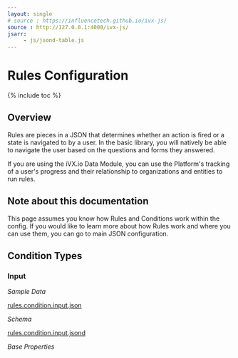 ```yaml
---
layout: single
# source : https://influencetech.github.io/ivx-js/
source : http://127.0.0.1:4000/ivx-js/
jsarr:
     - js/jsond-table.js
---
```


<style>
         /* Tooltip container */
.tooltip {
    position: relative;
    display: inline-block;
}

/* Tooltip text */
.tooltip .tooltiptext {
    visibility: hidden;
    width:200px;
    padding: 5px 5px;
    border-radius: 6px;
    border:solid 2px rgba(0,0,0,0.7);
    background-color:white;

    /* Position the tooltip text */
    position: absolute;
    z-index: 1;
    bottom: 125%;
    left: 50%;
    margin-left: -100px;

    /* Fade in tooltip */
    opacity: 0;
    transition: opacity 0.5s;
}

/* Tooltip arrow */
.tooltip .tooltiptext::after {
    content: "";
    position: absolute;
    top: 100%;
    left: 50%;
    margin-left: -9px;
    border-width: 9px;
    border-style: solid;
    border-color: #555 transparent transparent transparent;
}

.tooltip-header{
    
    border-bottom:solid 1px;
    text-align:center;
}

.addional-info-label{
    display:block;
    width:100%;
    font-weight:bold;

    
}
.tooltip-content{
    display:block;
    width:100%;
    padding:3px 10px;
}
/* Show the tooltip text when you mouse over the tooltip container */
.tooltip:hover .tooltiptext {
    visibility: visible;
    opacity: 1;
}
</style>

# Rules Configuration

{% include toc %}

## Overview

Rules are pieces in a JSON that determines whether an action is fired or a state is navigated to by a user.
In the basic library, you will natively be able to navigate the user based on the questions and forms they answered. 

If you are using the iVX.io Data Module, you can use the Platform's tracking of a user's progress and their relationship to organizations and 
entities to run rules. 

## Note about this documentation

This page assumes you know how Rules and Conditions work within the config. If you would like to learn more about how Rules work and where 
you can use them, you can go to main JSON configuration. 


## Condition Types

### Input

_Sample Data_

[rules.condition.input.json]({{page.source}}developer/sample-JSON/rules.conditions.input.json.json)

_Schema_

[rules.condition.input.jsond]({{page.source}}developer/schemas/rules.conditions.input.jsond)

_Base Properties_

<div id="input-condition-schema" class="json-schema-table-container" data-json-src="{{page.source}}developer/schemas/rules.conditions.input.jsond"></div> 



<script src="https://cdnjs.cloudflare.com/ajax/libs/lodash.js/4.16.2/lodash.min.js"></script>
<script src="{{page.source}}assets/js/jsond-table-creator.js"></script>
